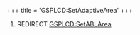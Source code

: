 +++
title = 'GSPLCD:SetAdaptiveArea'
+++

1.  REDIRECT [GSPLCD:SetABLArea](GSPLCD:SetABLArea "wikilink")
